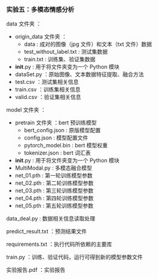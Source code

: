 ### 实验五：多模态情感分析

data 文件夹 ：
- origin_data 文件夹 ：
  - data : 成对的图像（jpg 文件）和文本（txt 文件）数据
  - test_without_label.txt : 测试集数据
  - train.txt : 训练集、验证集数据
- __init__.py : 用于将文件夹变为一个 Python 模块
- dataSet.py ：原始图像、文本数据特征提取、融合方法
- test.csv ：测试集相关信息
- train.csv ：训练集相关信息
- valid.csv ：验证集相关信息

model 文件夹 ：
- pretrain 文件夹 ：bert 预训练模型
  - bert_config.json : 原版模型配置
  - config.json : 模型配置文件
  - pytorch_model.bin : bert 模型权重
  - tokenizer.json : bert 词汇表
- __init__.py : 用于将文件夹变为一个 Python 模块
- MultiModal.py : 多模态融合模型
- net_01.pth : 第一轮训练模型参数
- net_02.pth : 第二轮训练模型参数
- net_03.pth : 第三轮训练模型参数
- net_04.pth : 第四轮训练模型参数
- net_05.pth : 第五轮训练模型参数
  
data_deal.py : 数据相关信息读取处理

predict_result.txt ：预测结果文件

requirements.txt ：执行代码所依赖的主要库

train.py ：训练、验证代码，运行可得到新的模型参数文件



实验报告.pdf ：实验报告
